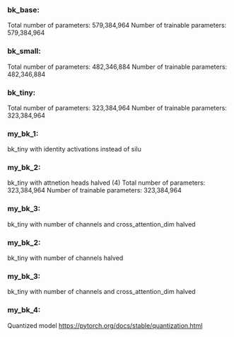 ### bk_base:
Total number of parameters: 579,384,964
Number of trainable parameters: 579,384,964


### bk_small:
Total number of parameters: 482,346,884
Number of trainable parameters: 482,346,884


### bk_tiny:
Total number of parameters: 323,384,964
Number of trainable parameters: 323,384,964







### my_bk_1:

bk_tiny with identity activations instead of silu

### my_bk_2:

bk_tiny with attnetion heads halved (4)
Total number of parameters: 323,384,964
Number of trainable parameters: 323,384,964




### my_bk_3:

bk_tiny with number of channels and cross_attention_dim halved

### my_bk_2:

bk_tiny with number of channels halved

### my_bk_3:

bk_tiny with number of channels and cross_attention_dim halved


### my_bk_4:

Quantized model
https://pytorch.org/docs/stable/quantization.html